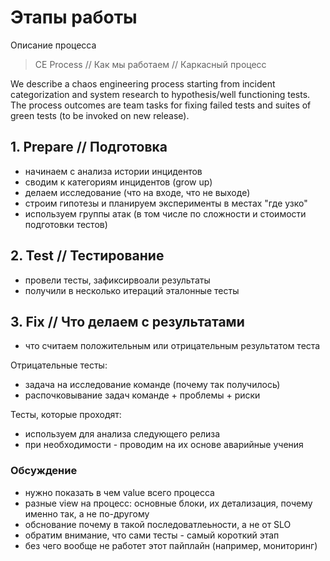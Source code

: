# Этапы работы 

Описание процесса 

> CE Process // Как мы работаем // Каркасный процесс

We describe a chaos engineering process starting 
from incident categorization and system research to 
hypothesis/well functioning tests. The process outcomes are team tasks 
for fixing failed tests and suites of green tests (to be invoked on new release).

## 1. Prepare // Подготовка

- начинаем с анализа истории инцидентов
- сводим к категориям инцидентов (grow up)
- делаем исследование (что на входе, что не выходе)
- строим гипотезы и планируем эксперименты в местах "где узко"
- используем группы атак (в том числе по сложности и стоимости подготовки тестов)

## 2. Test // Тестирование

- провели тесты, зафиксирвоали результаты
- получили в несколько итераций эталонные тесты 

## 3. Fix // Что делаем с результатами

- что считаем положительным или отрицательным результатом теста

Отрицательные тесты:

- задача на исследование команде (почему так получилось)
- распочковывание задач команде + проблемы + риски

Тесты, которые проходят:

- используем для анализа следующего релиза
- при необходимости - проводим на их основе аварийные учения


### Обсуждение 

- нужно показать в чем value всего процесса
- разные view на процесс: основные блоки, их детализация, почему именно так, а не по-другому
- обснование почему в такой последоватлеьности, а не от SLO
- обратим внимание, что сами тесты - самый короткий этап
- без чего вообще не работет этот пайплайн (например, мониторинг) 
